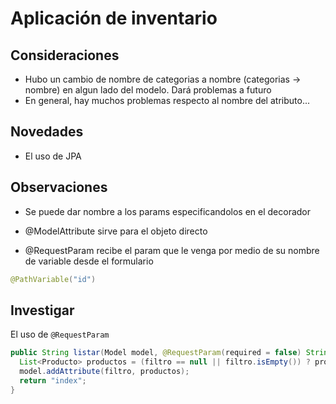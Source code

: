# Aplicación de inventario

## Consideraciones

- Hubo un cambio de nombre de categorias a nombre (categorias -> nombre) en algun lado del modelo. Dará problemas a futuro
- En general, hay muchos problemas respecto al nombre del atributo...

## Novedades

- El uso de JPA

## Observaciones

- Se puede dar nombre a los params especificandolos en el decorador

- @ModelAttribute sirve para el objeto directo
- @RequestParam recibe el param que le venga por medio de su nombre de variable desde el formulario

```java
@PathVariable("id")
```

## Investigar

El uso de `@RequestParam`

```java
public String listar(Model model, @RequestParam(required = false) String filtro){
  List<Producto> productos = (filtro == null || filtro.isEmpty()) ? prodService.listarProductos() : prodService.obtenerPorDescripcion(filtro);
  model.addAttribute(filtro, productos);
  return "index";
}
```